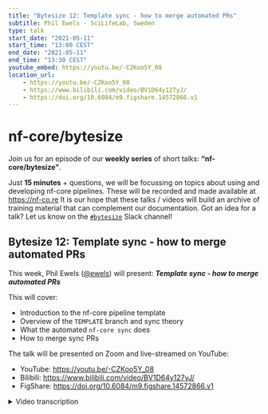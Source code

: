 ```yaml
---
title: "Bytesize 12: Template sync - how to merge automated PRs"
subtitle: Phil Ewels - SciLifeLab, Sweden
type: talk
start_date: "2021-05-11"
start_time: "13:00 CEST"
end_date: "2021-05-11"
end_time: "13:30 CEST"
youtube_embed: https://youtu.be/-CZKoo5Y_08
location_url:
    - https://youtu.be/-CZKoo5Y_08
    - https://www.bilibili.com/video/BV1D64y127yJ/
    - https://doi.org/10.6084/m9.figshare.14572866.v1
---
```


# nf-core/bytesize

Join us for an episode of our **weekly series** of short talks: **“nf-core/bytesize”**.

Just **15 minutes** + questions, we will be focussing on topics about using and developing nf-core pipelines.
These will be recorded and made available at <https://nf-co.re>
It is our hope that these talks / videos will build an archive of training material that can complement our documentation.
Got an idea for a talk? Let us know on the [`#bytesize`](https://nfcore.slack.com/channels/bytesize) Slack channel!

## Bytesize 12: Template sync - how to merge automated PRs

This week, Phil Ewels ([@ewels](http://github.com/ewels/)) will present: _**Template sync - how to merge automated PRs**_

This will cover:

* Introduction to the nf-core pipeline template
* Overview of the `TEMPLATE` branch and sync theory
* What the automated `nf-core sync` does
* How to merge sync PRs

The talk will be presented on Zoom and live-streamed on YouTube:

* YouTube: <https://youtu.be/-CZKoo5Y_08>
* Bilibili: <https://www.bilibili.com/video/BV1D64y127yJ/>
* FigShare: <https://doi.org/10.6084/m9.figshare.14572866.v1>

<details markdown="1"><summary>Video transcription</summary>
**Note: The content has been edited to make it reader-friendly**

[0:46](https://youtu.be/-CZKoo5Y_08?list=PL3xpfTVZLcNiSvvPWORbO32S1WDJqKp1e&t=46) Hi everyone, I’ll be going over how template synchronization works. This talk is targeted at pipeline developers within the nf-core ecosystem and for those who are interested in building their own pipeline based on the nf-core toolsets.

[1:03](https://youtu.be/-CZKoo5Y_08?list=PL3xpfTVZLcNiSvvPWORbO32S1WDJqKp1e&t=63) First, a refresher here. All of this is based very heavily on Git and GitHub, so let’s very quickly go over some of what we’ve covered before [Bytesize#4](https://nf-co.re/events/2021/bytesize-4-github-contribution-basics). Git is a version control code system that has a bit of jargon that you need to know. You do `commit`, which are little packages of work, so you do some edits and then bundle them together and then say `commit` and that’s like checkpoints in the timeline of your code. They go in a kind of straight line, and then you can make branches, where you can work on different things at the same time.

[1:44](https://youtu.be/-CZKoo5Y_08?list=PL3xpfTVZLcNiSvvPWORbO32S1WDJqKp1e&t=104) You can carry on working in that branch.

[1:47](https://youtu.be/-CZKoo5Y_08?list=PL3xpfTVZLcNiSvvPWORbO32S1WDJqKp1e&t=108) And when you want to, you can merge that branch back into the main line of the commit history.

[1:55](https://youtu.be/-CZKoo5Y_08?list=PL3xpfTVZLcNiSvvPWORbO32S1WDJqKp1e&t=115) You can fork an entire repository, which basically copies a repository of code into your account. So for example, I have forked an nf-core pipeline to my personal Github account.

[2:08](https://youtu.be/-CZKoo5Y_08?list=PL3xpfTVZLcNiSvvPWORbO32S1WDJqKp1e&t=128) And you can carry on doing development on your fork. When you want to contribute what you’ve done back to the main repository within nf-core, you open up a pull request that is then merged into the main line of commits. Then everything you’ve worked on becomes a part of the main repository.

[2:29](https://youtu.be/-CZKoo5Y_08?list=PL3xpfTVZLcNiSvvPWORbO32S1WDJqKp1e&t=150) All our nf-core pipelines have at least three branches called `dev`, `master` and `TEMPLATE`. The `master` branch is for default (after the first release), and should only ever have the latest stable release code. That is so that if someone runs Nextflow with the pipeline name, but does not specify a release, it can grab the default branch, which has the latest stable release.

[3:00](https://youtu.be/-CZKoo5Y_08?list=PL3xpfTVZLcNiSvvPWORbO32S1WDJqKp1e&t=180) The `dev` branch is where we do all the development work, so things change there all the time. When we’re ready for a release, we merge `dev` into `master`.

[3:14](https://youtu.be/-CZKoo5Y_08?list=PL3xpfTVZLcNiSvvPWORbO32S1WDJqKp1e&t=194) Finally, we have this kind of special branch called `TEMPLATE`, and that’s what I’m going to be talking about.

[3:24](https://youtu.be/-CZKoo5Y_08?list=PL3xpfTVZLcNiSvvPWORbO32S1WDJqKp1e&t=204) So this is one of the figures from the [nf-core paper](https://rdcu.be/clDKw), and it describes how automated sync works from nf-core `TEMPLATE`. One of the main things we offer within the nf-core organisation is this pipeline template. You can do `nf-core create`, where it asks you a couple of questions i.e. a name, a description, an author, and it creates a minimal but functional pipeline. It has a lot of the boilerplate code that we think is best practice for a Nextflow pipeline. So it sets up lots of config stuff and it creates all the code structure into different files, it sets up automated tests and Github actions, continuous integration etc. But that `TEMPLATE` never stands still, we’re adding to it all the time, and it grows with the community and experience. So if we fix something in one of the pipelines, which is general, we try and bring that back into the main `TEMPLATE`. But of course once you’ve done `nf-core create`, your repository is then separate and no longer tracks along with the nf-core template, and that’s what we’re trying to bring in here. So the trick we’ve figured out is that when we make your pipeline, you straightaway make your commits where you haven’t done any changes - it’s just a template. You have that initial `commit` with the `TEMPLATE`, and we branch at that point to a new branch called `TEMPLATE`, which has the same shared `commit`. You can then just forget about that `TEMPLATE` branch and carry on doing whatever you’re doing in `master` or `dev`, but when there’s a new release of the nf-core `TEMPLATE`, we create a new `commit` along this special `TEMPLATE` branch. Now we’ve got one `commit` in this to commit, and the only changes in this branch are the things we updated in the main `TEMPLATE`. This is always the case for the `TEMPLATE` branch, it only ever has the vanilla template from the main nf-core `TEMPLATE`, and the commits are only ever just updates from there as we do new releases of tools. When you get a new `commit`, then we can do a pull request from that, `branch` it into the `dev` branch so that anything that changed in the boilerplate code is brought into `dev`. But it never goes the other way, dev is never brought into `TEMPLATE`.

[5:39](https://youtu.be/-CZKoo5Y_08?list=PL3xpfTVZLcNiSvvPWORbO32S1WDJqKp1e&t=337) So hopefully that made sense.

[5:44](https://youtu.be/-CZKoo5Y_08?list=PL3xpfTVZLcNiSvvPWORbO32S1WDJqKp1e&t=344) Finally, we automate this process, so that when we do a new release of the tools repository, all these changes can happen automatically and the pull requests are automatically opened.

[5:57](https://youtu.be/-CZKoo5Y_08?list=PL3xpfTVZLcNiSvvPWORbO32S1WDJqKp1e&t=357) So what does this synchronisation process do step by step? It’s pretty simple. First of all, it gets a copy of your pipeline and checks out the special `TEMPLATE` branch and deletes everything in that pipeline. Then it creates a new pipeline from scratch using `nf core create`. This time of course what you’re using is the latest release of the nf-core tools package, and so it uses the latest version of a `TEMPLATE`. So this new version now has all the modifications that we’ve made since the last release. Those changes, if there are any, are committed into a `TEMPLATE` branch (we’ve recently added a feature where we make a special branch and I’ll go into why). Then we open a `pull request` with these changes to the dev branch, and Git takes care of the rest. You’ve been doing thousands of `commit`s on the `dev` and `TEMPLATE` branches, and a whole lot of other things, but Git picks what’s relevant. So then you review that pull request and have the latest changes.

[7:33](https://youtu.be/-CZKoo5Y_08?list=PL3xpfTVZLcNiSvvPWORbO32S1WDJqKp1e&t=453) We’ve got something special for you today, which is the `nf-core/tools` here. We’ve been working hard on a new release, and in fact it’s all prepped and ready to go.

[7:46](https://youtu.be/-CZKoo5Y_08?list=PL3xpfTVZLcNiSvvPWORbO32S1WDJqKp1e&t=466) Here we are on the release page. I’ve just written the changelog and we’ve merged the master, all tests are passed, so I’m going to hit release now. We will see if the synchronisation process works (automated sync doesn’t work completely flawlessly all the way and will mostly fail).

[8:09](https://youtu.be/-CZKoo5Y_08?list=PL3xpfTVZLcNiSvvPWORbO32S1WDJqKp1e&t=489) So I hit publish, and there you go, tools is released!

[8:13](https://youtu.be/-CZKoo5Y_08?list=PL3xpfTVZLcNiSvvPWORbO32S1WDJqKp1e&t=494) Now if I go to the Github actions page, you can see lots of stuff is automatically happening here because of the release. The one that we are interested in is called `sync template`.

[8:24](https://youtu.be/-CZKoo5Y_08?list=PL3xpfTVZLcNiSvvPWORbO32S1WDJqKp1e&t=504) Here we go, the sync has started. The first step is to find a list of all the nf-core pipelines which it gets from the [nf-core website](https://nf-co.re/pipelines), then kick off jobs.

[8:34](https://youtu.be/-CZKoo5Y_08?list=PL3xpfTVZLcNiSvvPWORbO32S1WDJqKp1e&t=514) There’s a synchronisation job for every single one of the nf-core pipelines. It goes through all of these and synchronises them and opens up a pull request for every single one.

[8:47](https://youtu.be/-CZKoo5Y_08?list=PL3xpfTVZLcNiSvvPWORbO32S1WDJqKp1e&t=527) There are now so many, that Github thinks that we are abusing the API, so it stops all our pull request, and that’s what I’ve added code to fix.

[9:05](https://youtu.be/-CZKoo5Y_08?list=PL3xpfTVZLcNiSvvPWORbO32S1WDJqKp1e&t=545) We will see how many red crosses we get.. You see that it’s going through all the steps I just talked about. It has checked out the code, installed nf-core, then Nextflow, running the synchronisation, got all the variables it needs from a dev branch, checked out the `TEMPLATE` branch… and then crashed horribly.

[9:32](https://youtu.be/-CZKoo5Y_08?list=PL3xpfTVZLcNiSvvPWORbO32S1WDJqKp1e&t=572) But you can see it committed changes and pushed to the `TEMPLATE` branch on the remote (found a new bug). It made a new branch, pushed it to remote and then tried to make an API and then found something wrong in here (a bug), and it’s crashed now, but it worked before it crashed.

[10:10](https://youtu.be/-CZKoo5Y_08?list=PL3xpfTVZLcNiSvvPWORbO32S1WDJqKp1e&t=610) So thankfully, we have our automated pull request. Now if I go to this repository, we can have a look at the branches. You see the template branch here, and see a `commit` for each one of the releases of tools.

[10:25](https://youtu.be/-CZKoo5Y_08?list=PL3xpfTVZLcNiSvvPWORbO32S1WDJqKp1e&t=625) This is the new commit that we just pushed, and these are all the things that have changed in the template since the last time.

[10:33](https://youtu.be/-CZKoo5Y_08?list=PL3xpfTVZLcNiSvvPWORbO32S1WDJqKp1e&t=633) Now if I go to a special branch called `nf-core-template-merge`, it looks exactly the same and that’s where the pull request comes from.

[10:42](https://youtu.be/-CZKoo5Y_08?list=PL3xpfTVZLcNiSvvPWORbO32S1WDJqKp1e&t=642) So this is where you start if you’re a pipeline developer. You will just have got a pull request in your inbox that you will go in and see something like this that hopefully explains what to do.

[10:54](https://youtu.be/-CZKoo5Y_08?list=PL3xpfTVZLcNiSvvPWORbO32S1WDJqKp1e&t=656) Now, there’s some stuff running here and this is where it gets a bit more interesting nearly all the time.

[11:02](https://youtu.be/-CZKoo5Y_08?list=PL3xpfTVZLcNiSvvPWORbO32S1WDJqKp1e&t=662) There are some merge conflicts because you’ve been working on all the pipeline files. Then in this parallel branch, there are changes to the same pipeline files. So Git does well in figuring out what should go where, but it does usually need a little bit of help, sometimes it’s just one or two files or it can be half the pipeline. So there’s almost always some merge conflicts to fix.

[11:32](https://youtu.be/-CZKoo5Y_08?list=PL3xpfTVZLcNiSvvPWORbO32S1WDJqKp1e&t=692) There are a couple of ways to do this if they are small and simple.

[11:37](https://youtu.be/-CZKoo5Y_08?list=PL3xpfTVZLcNiSvvPWORbO32S1WDJqKp1e&t=697) This button here on Github will not be greyed out, you can click on that, which will open a browser. I can look if I can find where it is allowing me to do this.

[11:56](https://youtu.be/-CZKoo5Y_08?list=PL3xpfTVZLcNiSvvPWORbO32S1WDJqKp1e&t=716) There you go, we’ve got some conflicts here, but they are a bit simpler and this button is not greyed out. I can click on that..

[12:01](https://youtu.be/-CZKoo5Y_08?list=PL3xpfTVZLcNiSvvPWORbO32S1WDJqKp1e&t=721) ..and it will take me to the files which have got the merge conflicts. You can see it highlights the merge conflicts. So it says that this line has probably been edited in both.

[12:15](https://youtu.be/-CZKoo5Y_08?list=PL3xpfTVZLcNiSvvPWORbO32S1WDJqKp1e&t=735) This looks more up-to-date and more like what we want to keep, so I delete this part of the merge conflict, and delete that marker and mark it as resolved. Then I just go on to the next one, and work through the rest. This is only really viable if the merge conflicts are few and simple because you need to manually deal with the merge conflict markers, and it’s quite easy to make a mistake. So generally, I would avoid doing this very often.

[12:44](https://youtu.be/-CZKoo5Y_08?list=PL3xpfTVZLcNiSvvPWORbO32S1WDJqKp1e&t=764) Very often that button will be greyed out if there’s too much for Git to do on the web interface, and you will need to use the command line instead. You can basically do that on a branch, but I would recommend doing this on your fork instead.

[12:58](https://youtu.be/-CZKoo5Y_08?list=PL3xpfTVZLcNiSvvPWORbO32S1WDJqKp1e&t=776) So the process would be to first update your personal fork at the repository against the `dev`, make a new branch to do this work, and then pull the changes from the upstream repository on the `TEMPLATE` branch.

[13:17](https://youtu.be/-CZKoo5Y_08?list=PL3xpfTVZLcNiSvvPWORbO32S1WDJqKp1e&t=797) If you watched [bytesize#11](https://nf-co.re/events/2021/bytesize-11-dev-envs-workflows), I talked a little about how to pull in changes from upstream repositories. So check that out if you’re not quite sure. But typically, you have two forks, you have origin which is your fork, and upstream which is the nf-core fork. So you can do ´git pull upstream template´ and that will pull the changes from the `TEMPLATE` branch (there will be a bunch of merge conflicts but you can fix those). You can commit them, push to your fork, and then open a pull request from your fork into the main repository.

[14:03](https://youtu.be/-CZKoo5Y_08?list=PL3xpfTVZLcNiSvvPWORbO32S1WDJqKp1e&t=841) Remember that `pull request`s are updated dynamically, so when you do that, you will have pulled this `commit` into your personal fork, and when you open your pull request, it will have the same `commit`, and your `merge conflict` fixes. Merging that pull request will result in it automatically showing up as merged because git will see that this `commit` was to the `dev` branch.

[14:27](https://youtu.be/-CZKoo5Y_08?list=PL3xpfTVZLcNiSvvPWORbO32S1WDJqKp1e&t=867) So basically if you’re going to do that, don’t worry about this pull request. Don’t close it, just leave it there because if you run out of time or don’t finish your personal fork, it’s clear that there’s a template update waiting to be done.

[14:50](https://youtu.be/-CZKoo5Y_08?list=PL3xpfTVZLcNiSvvPWORbO32S1WDJqKp1e&t=890) Most importantly, follow the documentation.

[14:55](https://youtu.be/-CZKoo5Y_08?list=PL3xpfTVZLcNiSvvPWORbO32S1WDJqKp1e&t=895) If I go to [developers template synchronisation](https://nf-co.re/docs/contributing/sync), there is a step-by-step walkthrough on how to do everything that I’ve just described.

[15:09](https://youtu.be/-CZKoo5Y_08?list=PL3xpfTVZLcNiSvvPWORbO32S1WDJqKp1e&t=909) It says how it works, and then we say how to actually fix the minor conflicts and how to deal with the things I just described during my talk. There are example commands etc, so I follow this documentation myself as well.

[15:29](https://youtu.be/-CZKoo5Y_08?list=PL3xpfTVZLcNiSvvPWORbO32S1WDJqKp1e&t=929) It also has some other stuff about how to do much more difficult types of synchronisation, and a few more things on how to fix stuff when they go wrong. Hopefully most of that is behind us now that we have this new system. The reason this comes from a branch is that if you fix the merge conflicts using this little button. This will pull all the dev history into this branch as part of fixing the major conflicts. If these come from a `TEMPLATE` branch, that’s bad because `TEMPLATE` is where your development code is, and the next time you run a `template sync`, it will end up deleting the whole pipeline and creating a template. Git then will think that it is what you wanted to do, but it isn’t. So that is why we want that `TEMPLATE` branch to be completely clean, and have started using these branches although that are discarded afterwards.

[16:33](https://youtu.be/-CZKoo5Y_08?list=PL3xpfTVZLcNiSvvPWORbO32S1WDJqKp1e&t=993) One of the things that came out in the last version of nf-core lint for pipeline linting is an option called `--fix` where some pipeline tests. For example the important ones which check that a file hasn’t been modified from a template, so if there’s some core file which you never need to touch, it will compare the two, and if you do `--fix` then the test name will delete that file and create what it expects. Make sure to check the `git diff` after you run this, mainly to check that it hasn’t deleted any of your custom code. This can be much quicker than trying to resolve merge conflicts, you can just run `nf core lint` and you will end up with the right file. It’s just always nice to go through and delete any of the branches that you don’t need anymore.

</details>
